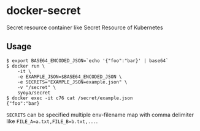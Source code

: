 # docker-secret

Secret resource container like Secret Resource of Kubernetes

## Usage

```
$ export BASE64_ENCODED_JSON=`echo '{"foo":"bar}' | base64`
$ docker run \
    -it \
    -e EXAMPLE_JSON=$BASE64_ENCODED_JSON \
    -e SECRETS="EXAMPLE_JSON=example.json" \
    -v "/secret" \
    syoya/secret
$ docker exec -it c76 cat /secret/example.json
{"foo":"bar}
```

`SECRETS` can be specified multiple env-filename map with comma delimiter like `FILE_A=a.txt,FILE_B=b.txt,...`.

